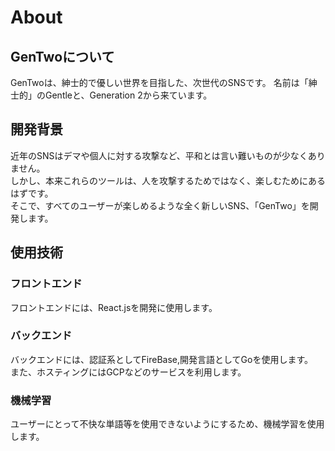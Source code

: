 # About
## GenTwoについて
GenTwoは、紳士的で優しい世界を目指した、次世代のSNSです。
名前は「紳士的」のGentleと、Generation 2から来ています。
## 開発背景
近年のSNSはデマや個人に対する攻撃など、平和とは言い難いものが少なくありません。  
しかし、本来これらのツールは、人を攻撃するためではなく、楽しむためにあるはずです。  
そこで、すべてのユーザーが楽しめるような全く新しいSNS、「GenTwo」を開発します。
## 使用技術
### フロントエンド
フロントエンドには、React.jsを開発に使用します。
### バックエンド
バックエンドには、認証系としてFireBase,開発言語としてGoを使用します。  
また、ホスティングにはGCPなどのサービスを利用します。
### 機械学習
ユーザーにとって不快な単語等を使用できないようにするため、機械学習を使用します。  
